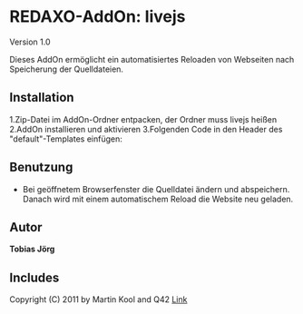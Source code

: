 REDAXO-AddOn: livejs
=======================

Version 1.0

Dieses AddOn ermöglicht ein automatisiertes Reloaden von Webseiten nach Speicherung der Quelldateien.


Installation
------------

1.Zip-Datei im AddOn-Ordner entpacken, der Ordner muss livejs heißen
2.AddOn installieren und aktivieren
3.Folgenden Code in den Header des "default"-Templates einfügen: <?php if (function_exists('getLivejs')) getLivejs() ?>

Benutzung
---------

* Bei geöffnetem Browserfenster die Quelldatei ändern und abspeichern. Danach wird mit einem automatischem Reload die Website neu geladen.

Autor
------------

**Tobias Jörg**

Includes
------------

Copyright (C) 2011 by Martin Kool and Q42 [Link](http://www.livejs.com/ "Live.js")
